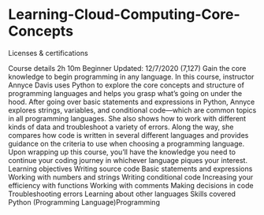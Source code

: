 # Learning-Cloud-Computing-Core-Concepts
Licenses &amp; certifications


Course details
2h 10m
Beginner
Updated: 12/7/2020
(7,127)
Gain the core knowledge to begin programming in any language. In this course, instructor Annyce Davis uses Python to explore the core concepts and structure of programming languages and helps you grasp what’s going on under the hood. After going over basic statements and expressions in Python, Annyce explores strings, variables, and conditional code—which are common topics in all programming languages. She also shows how to work with different kinds of data and troubleshoot a variety of errors. Along the way, she compares how code is written in several different languages and provides guidance on the criteria to use when choosing a programming language. Upon wrapping up this course, you’ll have the knowledge you need to continue your coding journey in whichever language piques your interest.
Learning objectives
Writing source code
Basic statements and expressions
Working with numbers and strings
Writing conditional code
Increasing your efficiency with functions
Working with comments
Making decisions in code
Troubleshooting errors
Learning about other languages
Skills covered
Python (Programming Language)Programming
